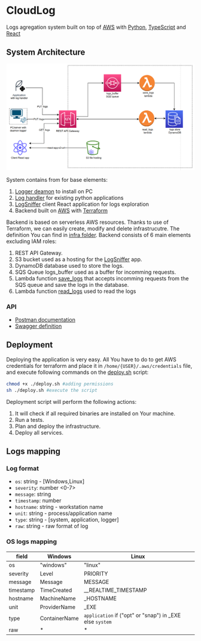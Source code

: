 # CloudLog
Logs agregation system built on top of [AWS](https://aws.amazon.com/)  with [Python](https://www.python.org/), [TypeScript](https://www.typescriptlang.org/) and [React](https://react.dev/)

## System Architecture
<img alt="architecture diagram" src="img/architecture.png" width="800">

System contains from for base elements:
1. [Logger deamon](/logger_daemon/) to install on PC
2. [Log handler](/cloud_logger/) for existing python applications
3. [LogSniffer](/log_sniffer/) client React application for logs exploration
4. Backend built on [AWS](https://aws.amazon.com/) with [Terraform](https://www.terraform.io/)

Backend is based on serverless AWS resources.
Thanks to use of Terraform, we can easily create, modify and delete infrastrucutre. The definition You can find in [infra folder](/infra/).
Backend consists of 6 main elements excluding IAM roles:
1. REST API Gateway.
2. S3 bucket used as a hosting for the [LogSniffer](/log_sniffer/) app.
3. DynamoDB database used to store the logs.
4. SQS Queue logs_buffer used as a buffer for incomming requests.
5. Lambda function [save_logs](/lambda/save_logs/) that accepts incomming requests from the SQS queue and save the logs in the database.
6. Lambda function [read_logs](/lambda/read_logs/) used to read the logs

### API
* [Postman documentation](https://documenter.getpostman.com/view/13316422/2s93XyTiMM)
* [Swagger definition](./infra/openapi/cloudlog_api.yaml)

## Deployment
Deploying the application is very easy. All You have to do to get AWS credentials for terraform and place it in `/home/{USER}/.aws/credentials` file, and execute following commands on the [deploy.sh](/deploy.sh) script:
```sh
chmod +x ./deploy.sh #adding permissions
sh ./deploy.sh #execute the script
```

Deployment script will perform the following actions:
1. It will check if all required binaries are installed on Your machine.
2. Run a tests.
3. Plan and deploy the infrastructure.
4. Deploy all services.



## Logs mapping

### Log format
* `os`: string - [Windows,Linux]
* `severity`: number <0-7>
* `message`: string
* `timestamp`: number
* `hostname`: string - workstation name
* `unit`: string - process/application name
* `type`: string - [system, application, logger]
* `raw`: string - raw format of log


### OS logs mapping
| field     | Windows       | Linux                                                    |
| --------- | ------------- | -------------------------------------------------------- |
| os        | "windows"     | "linux"                                                  |
| severity  | Level         | PRIORITY                                                 |
| message   | Message       | MESSAGE                                                  |
| timestamp | TimeCreated   | __REALTIME_TIMESTAMP                                     |
| hostname  | MachineName   | _HOSTNAME                                                |
| unit      | ProviderName  | _EXE                                                     |
| type      | ContainerName | `application` if ("opt" or "snap") in _EXE else `system` |
| raw       | *             | *                                                        |
